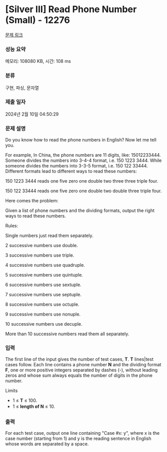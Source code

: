 # [Silver III] Read Phone Number (Small) - 12276 

[문제 링크](https://www.acmicpc.net/problem/12276) 

### 성능 요약

메모리: 108080 KB, 시간: 108 ms

### 분류

구현, 파싱, 문자열

### 제출 일자

2024년 2월 10일 04:50:29

### 문제 설명

<p>Do you know how to read the phone numbers in English? Now let me tell you.</p>

<p>For example, In China, the phone numbers are 11 digits, like: 15012233444. Someone divides the numbers into 3-4-4 format, i.e. 150 1223 3444. While someone divides the numbers into 3-3-5 format, i.e. 150 122 33444. Different formats lead to different ways to read these numbers:</p>

<p>150 1223 3444 reads one five zero one double two three three triple four.</p>

<p>150 122 33444 reads one five zero one double two double three triple four.</p>

<p>Here comes the problem:</p>

<p>Given a list of phone numbers and the dividing formats, output the right ways to read these numbers.</p>

<p>Rules:</p>

<p>Single numbers just read them separately.</p>

<p>2 successive numbers use double.</p>

<p>3 successive numbers use triple.</p>

<p>4 successive numbers use quadruple.</p>

<p>5 successive numbers use quintuple.</p>

<p>6 successive numbers use sextuple.</p>

<p>7 successive numbers use septuple.</p>

<p>8 successive numbers use octuple.</p>

<p>9 successive numbers use nonuple.</p>

<p>10 successive numbers use decuple.</p>

<p>More than 10 successive numbers read them all separately.</p>

### 입력 

 <p>The first line of the input gives the number of test cases, <strong>T</strong>. <strong>T</strong> lines|test cases follow. Each line contains a phone number <strong>N</strong> and the dividing format <strong>F</strong>, one or more positive integers separated by dashes (-), without leading zeros and whose sum always equals the number of digits in the phone number.</p>

<p>Limits</p>

<ul>
	<li>1 ≤ <strong>T</strong> ≤ 100.</li>
	<li><span style="line-height:1.6em">1 ≤ </span><strong style="line-height:1.6em">length of N</strong><span style="line-height:1.6em"> ≤ 10.</span></li>
</ul>

### 출력 

 <p>For each test case, output one line containing "Case #x: y", where x is the case number (starting from 1) and y is the reading sentence in English whose words are separated by a space.</p>

